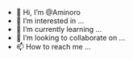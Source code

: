 - 👋 Hi, I’m @Aminoro
- 👀 I’m interested in ...
- 🌱 I’m currently learning ...
- 💞️ I’m looking to collaborate on ...
- 📫 How to reach me ...

<!---
Aminoro/Aminoro is a ✨ special ✨ repository because its `README.md` (this file) appears on your GitHub profile.
You can click the Preview link to take a look at your changes.
--->
